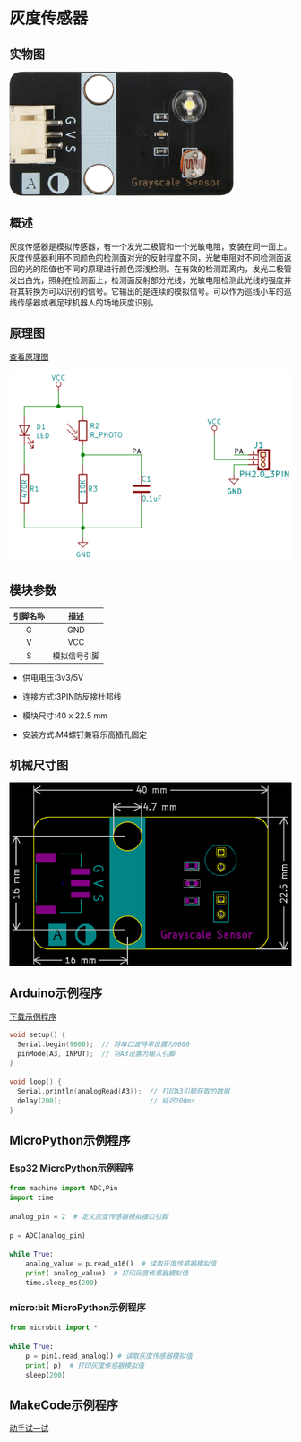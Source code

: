 # 灰度传感器

## 实物图

![实物图](picture/grayscale_sensor.png)

## 概述

灰度传感器是模拟传感器，有一个发光二极管和一个光敏电阻，安装在同一面上。灰度传感器利用不同颜色的检测面对光的反射程度不同，光敏电阻对不同检测面返回的光的阻值也不同的原理进行颜色深浅检测。在有效的检测距离内，发光二极管发出白光，照射在检测面上，检测面反射部分光线，光敏电阻检测此光线的强度并将其转换为可以识别的信号。它输出的是连续的模拟信号。可以作为巡线小车的巡线传感器或者足球机器人的场地灰度识别。

## 原理图

<a href="zh-cn/ph2.0_sensors/sensors/grayscale_sensor/grayscale_sensor_schematic.pdf" target="_blank">查看原理图</a>

![原理图](picture/grayscale_sensor_schematic.png)

## 模块参数

| 引脚名称 |     描述     |
| :------: | :----------: |
|    G     |     GND      |
|    V     |     VCC      |
|    S     | 模拟信号引脚 |

- 供电电压:3v3/5V

- 连接方式:3PIN防反接杜邦线

- 模块尺寸:40 x 22.5 mm

- 安装方式:M4螺钉兼容乐高插孔固定

## 机械尺寸图

![机械尺寸图](picture/grayscale_sensor_assembly.png)

## Arduino示例程序

<a href="zh-cn/ph2.0_sensors/sensors/grayscale_sensor/grayscale_sensor.zip" download>下载示例程序</a>

```c
void setup() {
  Serial.begin(9600);  // 将串口波特率设置为9600
  pinMode(A3, INPUT);  // 将A3设置为输入引脚
}

void loop() {
  Serial.println(analogRead(A3));  // 打印A3引脚获取的数据
  delay(200);                      // 延迟200ms
}
```

## MicroPython示例程序

### Esp32 MicroPython示例程序

```python
from machine import ADC,Pin
import time

analog_pin = 2  # 定义灰度传感器模拟接口引脚

p = ADC(analog_pin)

while True:
    analog_value = p.read_u16()  # 读取灰度传感器模拟值
    print( analog_value)  # 打印灰度传感器模拟值
    time.sleep_ms(200)
```

### micro:bit MicroPython示例程序

```python
from microbit import *

while True:
    p = pin1.read_analog() # 读取灰度传感器模拟值
    print( p)  # 打印灰度传感器模拟值
    sleep(200)
```

## MakeCode示例程序

<a href="https://makecode.microbit.org/_fakY8cFmMMch" target="_blank">动手试一试</a>
